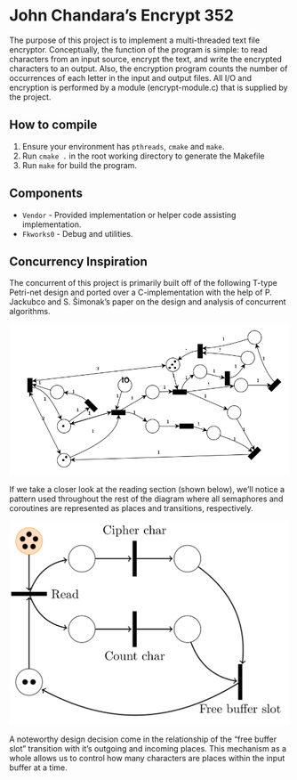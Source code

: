 # John Chandara’s Encrypt 352

The purpose of this project is to implement a multi-threaded text file encryptor. Conceptually, the function of the program is simple: to read characters from an input source, encrypt the text, and write the encrypted characters to an output. Also, the encryption program counts the number of occurrences of each letter in the input and output files. All I/O and encryption is performed by a module (encrypt-module.c) that is supplied by the project.

## How to compile

1. Ensure your environment has `pthreads`, `cmake` and `make`.
2. Run `cmake .` in the root working directory to generate the Makefile
3. Run `make` for build the program.

## Components

* `Vendor` - Provided implementation or helper code assisting implementation.
* `Fkworks0` - Debug and utilities.

## Concurrency Inspiration

The concurrent of this project is primarily built off of the following T-type Petri-net design and ported over a C-implementation with the help of P.  Jackubco and S. Šimonak’s paper on the design and analysis of concurrent algorithms.

![](petri/graph.png)

If we take a closer look at the reading section (shown below), we’ll notice a pattern used throughout the rest of the diagram where all semaphores and coroutines are represented as places and transitions, respectively.

![image-20210430220254799](image-20210430220254799.png)

A noteworthy design decision come in the relationship of the “free buffer slot” transition with it’s outgoing and incoming places. This mechanism as a whole allows us to control how many characters are places within the input buffer at a time.